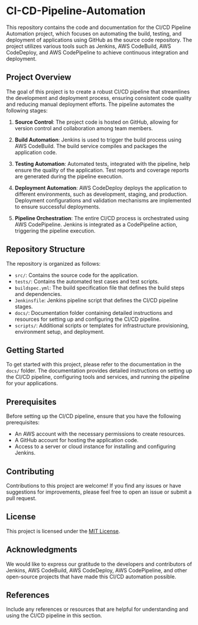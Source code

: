 # CI-CD-Pipeline-Automation

This repository contains the code and documentation for the CI/CD Pipeline Automation project, which focuses on automating the build, testing, and deployment of applications using GitHub as the source code repository. The project utilizes various tools such as Jenkins, AWS CodeBuild, AWS CodeDeploy, and AWS CodePipeline to achieve continuous integration and deployment.

## Project Overview

The goal of this project is to create a robust CI/CD pipeline that streamlines the development and deployment process, ensuring consistent code quality and reducing manual deployment efforts. The pipeline automates the following stages:

1. **Source Control**: The project code is hosted on GitHub, allowing for version control and collaboration among team members.

2. **Build Automation**: Jenkins is used to trigger the build process using AWS CodeBuild. The build service compiles and packages the application code.

3. **Testing Automation**: Automated tests, integrated with the pipeline, help ensure the quality of the application. Test reports and coverage reports are generated during the pipeline execution.

4. **Deployment Automation**: AWS CodeDeploy deploys the application to different environments, such as development, staging, and production. Deployment configurations and validation mechanisms are implemented to ensure successful deployments.

5. **Pipeline Orchestration**: The entire CI/CD process is orchestrated using AWS CodePipeline. Jenkins is integrated as a CodePipeline action, triggering the pipeline execution.

## Repository Structure

The repository is organized as follows:

- `src/`: Contains the source code for the application.
- `tests/`: Contains the automated test cases and test scripts.
- `buildspec.yml`: The build specification file that defines the build steps and dependencies.
- `Jenkinsfile`: Jenkins pipeline script that defines the CI/CD pipeline stages.
- `docs/`: Documentation folder containing detailed instructions and resources for setting up and configuring the CI/CD pipeline.
- `scripts/`: Additional scripts or templates for infrastructure provisioning, environment setup, and deployment.

## Getting Started

To get started with this project, please refer to the documentation in the `docs/` folder. The documentation provides detailed instructions on setting up the CI/CD pipeline, configuring tools and services, and running the pipeline for your applications.

## Prerequisites

Before setting up the CI/CD pipeline, ensure that you have the following prerequisites:

- An AWS account with the necessary permissions to create resources.
- A GitHub account for hosting the application code.
- Access to a server or cloud instance for installing and configuring Jenkins.

## Contributing

Contributions to this project are welcome! If you find any issues or have suggestions for improvements, please feel free to open an issue or submit a pull request.

## License

This project is licensed under the [MIT License](LICENSE).

## Acknowledgments

We would like to express our gratitude to the developers and contributors of Jenkins, AWS CodeBuild, AWS CodeDeploy, AWS CodePipeline, and other open-source projects that have made this CI/CD automation possible.

## References

Include any references or resources that are helpful for understanding and using the CI/CD pipeline in this section.

